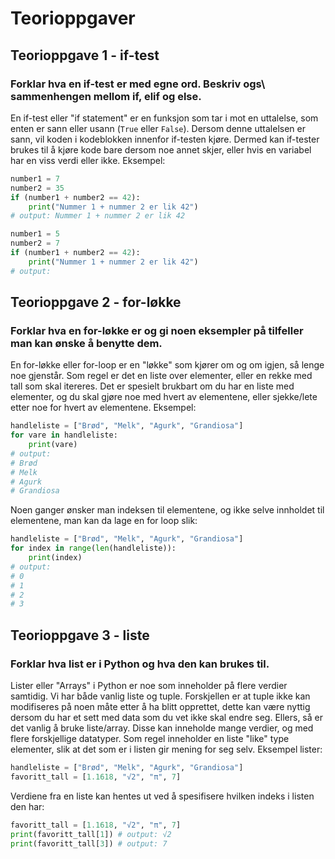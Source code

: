# Teorioppgaver

## Teorioppgave 1 - if-test

### Forklar hva en if-test er med egne ord. Beskriv ogs\ sammenhengen mellom if, elif og else.

En if-test eller "if statement" er en funksjon som tar i mot en uttalelse, som enten er sann eller usann (`True` eller `False`). Dersom denne uttalelsen er sann, vil koden i kodeblokken innenfor if-testen kjøre. Dermed kan if-tester brukes til å kjøre kode bare dersom noe annet skjer, eller hvis en variabel har en viss verdi eller ikke. Eksempel:

```python
number1 = 7
number2 = 35
if (number1 + number2 == 42):
    print("Nummer 1 + nummer 2 er lik 42")
# output: Nummer 1 + nummer 2 er lik 42

number1 = 5
number2 = 7
if (number1 + number2 == 42):
    print("Nummer 1 + nummer 2 er lik 42")
# output:
```

## Teorioppgave 2 - for-løkke

### Forklar hva en for-løkke er og gi noen eksempler på tilfeller man kan ønske å benytte dem.

En for-løkke eller for-loop er en "løkke" som kjører om og om igjen, så lenge noe gjenstår. Som regel er det en liste over elementer, eller en rekke med tall som skal itereres. Det er spesielt brukbart om du har en liste med elementer, og du skal gjøre noe med hvert av elementene, eller sjekke/lete etter noe for hvert av elementene. Eksempel:

```python
handleliste = ["Brød", "Melk", "Agurk", "Grandiosa"]
for vare in handleliste:
    print(vare)
# output:
# Brød
# Melk
# Agurk
# Grandiosa
```

Noen ganger ønsker man indeksen til elementene, og ikke selve innholdet til elementene, man kan da lage en for loop slik:

```python
handleliste = ["Brød", "Melk", "Agurk", "Grandiosa"]
for index in range(len(handleliste)):
    print(index)
# output:
# 0
# 1
# 2
# 3
```

## Teorioppgave 3 - liste

### Forklar hva list er i Python og hva den kan brukes til.

Lister eller "Arrays" i Python er noe som inneholder på flere verdier samtidig. Vi har både vanlig liste og tuple. Forskjellen er at tuple ikke kan modifiseres på noen måte etter å ha blitt opprettet, dette kan være nyttig dersom du har et sett med data som du vet ikke skal endre seg. Ellers, så er det vanlig å bruke liste/array. Disse kan inneholde mange verdier, og med flere forskjellige datatyper. Som regel inneholder en liste "like" type elementer, slik at det som er i listen gir mening for seg selv. Eksempel lister:

```python
handleliste = ["Brød", "Melk", "Agurk", "Grandiosa"]
favoritt_tall = [1.1618, "√2", "π", 7]
```

Verdiene fra en liste kan hentes ut ved å spesifisere hvilken indeks i listen den har:

```python
favoritt_tall = [1.1618, "√2", "π", 7]
print(favoritt_tall[1]) # output: √2
print(favoritt_tall[3]) # output: 7
```
